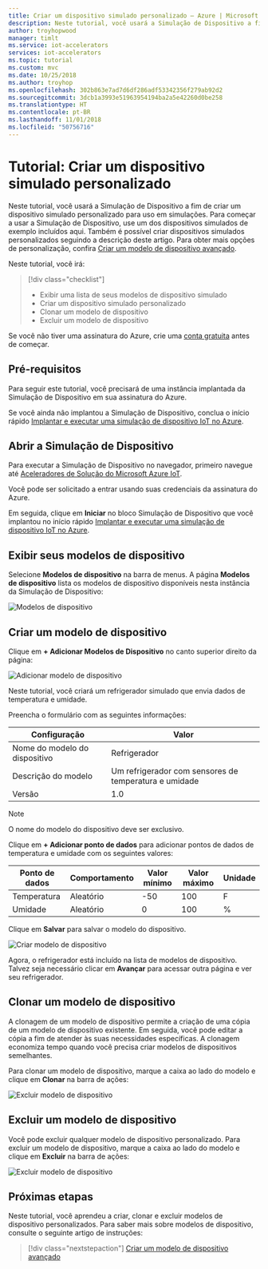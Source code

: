 ```yaml
---
title: Criar um dispositivo simulado personalizado – Azure | Microsoft Docs
description: Neste tutorial, você usará a Simulação de Dispositivo a fim de criar um dispositivo simulado personalizado para uso em simulações.
author: troyhopwood
manager: timlt
ms.service: iot-accelerators
services: iot-accelerators
ms.topic: tutorial
ms.custom: mvc
ms.date: 10/25/2018
ms.author: troyhop
ms.openlocfilehash: 302b863e7ad7d6df286adf53342356f279ab92d2
ms.sourcegitcommit: 3dcb1a3993e51963954194ba2a5e42260d0be258
ms.translationtype: HT
ms.contentlocale: pt-BR
ms.lasthandoff: 11/01/2018
ms.locfileid: "50756716"
---
```

# <a name="tutorial-create-a-custom-simulated-device"></a>Tutorial: Criar um dispositivo simulado personalizado

Neste tutorial, você usará a Simulação de Dispositivo a fim de criar um dispositivo simulado personalizado para uso em simulações. Para começar a usar a Simulação de Dispositivo, use um dos dispositivos simulados de exemplo incluídos aqui. Também é possível criar dispositivos simulados personalizados seguindo a descrição deste artigo. Para obter mais opções de personalização, confira [Criar um modelo de dispositivo avançado](iot-accelerators-device-simulation-advanced-device.md).

Neste tutorial, você irá:

>[!div class="checklist"]
> * Exibir uma lista de seus modelos de dispositivo simulado
> * Criar um dispositivo simulado personalizado
> * Clonar um modelo de dispositivo
> * Excluir um modelo de dispositivo

Se você não tiver uma assinatura do Azure, crie uma [conta gratuita](https://azure.microsoft.com/free/?WT.mc_id=A261C142F) antes de começar.

## <a name="prerequisites"></a>Pré-requisitos

Para seguir este tutorial, você precisará de uma instância implantada da Simulação de Dispositivo em sua assinatura do Azure.

Se você ainda não implantou a Simulação de Dispositivo, conclua o início rápido [Implantar e executar uma simulação de dispositivo IoT no Azure](quickstart-device-simulation-deploy.md).

## <a name="open-device-simulation"></a>Abrir a Simulação de Dispositivo

Para executar a Simulação de Dispositivo no navegador, primeiro navegue até [Aceleradores de Solução do Microsoft Azure IoT](https://www.azureiotsolutions.com).

Você pode ser solicitado a entrar usando suas credenciais da assinatura do Azure.

Em seguida, clique em **Iniciar** no bloco Simulação de Dispositivo que você implantou no início rápido [Implantar e executar uma simulação de dispositivo IoT no Azure](quickstart-device-simulation-deploy.md).

## <a name="view-your-device-models"></a>Exibir seus modelos de dispositivo

Selecione **Modelos de dispositivo** na barra de menus. A página **Modelos de dispositivo** lista os modelos de dispositivo disponíveis nesta instância da Simulação de Dispositivo:

![Modelos de dispositivo](media/iot-accelerators-device-simulation-create-custom-device/devicemodelnav.png)

## <a name="create-a-device-model"></a>Criar um modelo de dispositivo

Clique em **+ Adicionar Modelos de Dispositivo** no canto superior direito da página:

![Adicionar modelo de dispositivo](media/iot-accelerators-device-simulation-create-custom-device/devicemodels.png)

Neste tutorial, você criará um refrigerador simulado que envia dados de temperatura e umidade.

Preencha o formulário com as seguintes informações:

| Configuração             | Valor                                                |
| ------------------- | ---------------------------------------------------- |
| Nome do modelo do dispositivo   | Refrigerador                                         |
| Descrição do modelo   | Um refrigerador com sensores de temperatura e umidade |
| Versão             | 1.0                                                  |

> [!NOTE]
> O nome do modelo do dispositivo deve ser exclusivo.

Clique em **+ Adicionar ponto de dados** para adicionar pontos de dados de temperatura e umidade com os seguintes valores:

| Ponto de dados          | Comportamento        | Valor mínimo | Valor máximo | Unidade |
| ------------------- | --------------- | --------- | --------- | ---- |
| Temperatura         | Aleatório          | -50       | 100       | F    |
| Umidade            | Aleatório          | 0         | 100       | %    |

Clique em **Salvar** para salvar o modelo do dispositivo.

![Criar modelo de dispositivo](media/iot-accelerators-device-simulation-create-custom-device/adddevicemodel.png)

Agora, o refrigerador está incluído na lista de modelos de dispositivo. Talvez seja necessário clicar em **Avançar** para acessar outra página e ver seu refrigerador.

## <a name="clone-a-device-model"></a>Clonar um modelo de dispositivo

A clonagem de um modelo de dispositivo permite a criação de uma cópia de um modelo de dispositivo existente. Em seguida, você pode editar a cópia a fim de atender às suas necessidades específicas. A clonagem economiza tempo quando você precisa criar modelos de dispositivos semelhantes.

Para clonar um modelo de dispositivo, marque a caixa ao lado do modelo e clique em **Clonar** na barra de ações:

![Excluir modelo de dispositivo](media/iot-accelerators-device-simulation-create-custom-device/clonedevice.png)

## <a name="delete-a-device-model"></a>Excluir um modelo de dispositivo

Você pode excluir qualquer modelo de dispositivo personalizado. Para excluir um modelo de dispositivo, marque a caixa ao lado do modelo e clique em **Excluir** na barra de ações:

![Excluir modelo de dispositivo](media/iot-accelerators-device-simulation-create-custom-device/deletedevice.png)

## <a name="next-steps"></a>Próximas etapas

Neste tutorial, você aprendeu a criar, clonar e excluir modelos de dispositivo personalizados. Para saber mais sobre modelos de dispositivo, consulte o seguinte artigo de instruções:

> [!div class="nextstepaction"]
> [Criar um modelo de dispositivo avançado](iot-accelerators-device-simulation-advanced-device.md)